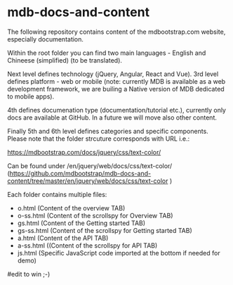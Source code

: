# mdb-docs-and-content
The following repository contains content of the mdbootstrap.com website, especially documentation. 

Within the root folder you can find two main languages - English and Chineese (simplified) (to be translated). 

Next level defines technology (jQuery, Angular, React and Vue). 3rd level defines platform - web or mobile (note: currently MDB is available as a web development framework, we are builing a Native version of MDB dedicated to mobile apps). 

4th defines documenation type (documentation/tutorial etc.), currently only docs are available at GitHub. In a future we will move also other content.

Finally 5th and 6th level defines categories and specific components. Please note that the folder strcuture corresponds with URL i.e.:

https://mdbootstrap.com/docs/jquery/css/text-color/

Can be found under /en/jquery/web/docs/css/text-color/ (https://github.com/mdbootstrap/mdb-docs-and-content/tree/master/en/jquery/web/docs/css/text-color )

Each folder contains multiple files: 
- o.html  (Content of the overview TAB)  
- o-ss.html (Content of the scrollspy for Overview TAB)  
- gs.html (Content of the Getting started TAB)  
- gs-ss.html (Content of the scrollspy for Getting started TAB)  
- a.html (Content of the API TAB)  
- a-ss.html ((Content of the scrollspy for API TAB)  
- js.html (Specific JavaScript code imported at the bottom if needed for demo)  

#edit to win ;-)
